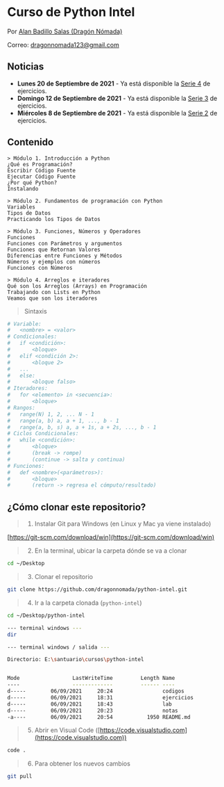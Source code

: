 # Curso de Python Intel

Por [Alan Badillo Salas (Dragón Nómada)](mailto://dragonnomada123@gmail.com)

Correo: [dragonnomada123@gmail.com](mailto://dragonnomada123@gmail.com)

## Noticias

* **Lunes 20 de Septiembre de 2021** - Ya está disponible la [Serie 4](./ejercicios/serie-4.md) de ejercicios.
* **Domingo 12 de Septiembre de 2021** - Ya está disponible la [Serie 3](./ejercicios/serie-3.md) de ejercicios.
* **Miércoles 8 de Septiembre de 2021** - Ya está disponible la [Serie 2](./ejercicios/serie-2.md) de ejercicios.

## Contenido

```text
> Módulo 1. Introducción a Python
¿Qué es Programación?
Escribir Código Fuente
Ejecutar Código Fuente
¿Por qué Python?
Instalando

> Módulo 2. Fundamentos de programación con Python
Variables
Tipos de Datos
Practicando los Tipos de Datos

> Módulo 3. Funciones, Números y Operadores
Funciones
Funciones con Parámetros y argumentos
Funciones que Retornan Valores
Diferencias entre Funciones y Métodos
Números y ejemplos con números
Funciones con Números

> Módulo 4. Arreglos e iteradores
Qué son los Arreglos (Arrays) en Programación
Trabajando con Lists en Python
Veamos que son los iteradores
```

> Sintaxis

```py
# Variable: 
#   <nombre> = <valor>
# Condicionales: 
#   if <condición>: 
#       <bloque>
#   elif <condición 2>:
#       <bloque 2> 
#   ... 
#   else: 
#       <bloque falso>
# Iteradores: 
#   for <elemento> in <secuencia>:
#       <bloque>
# Rangos: 
#   range(N) 1, 2, ... N - 1
#   range(a, b) a, a + 1, ..., b - 1
#   range(a, b, s) a, a + 1s, a + 2s, ..., b - 1
# Ciclos Condicionales: 
#   while <condición>:
#       <bloque> 
#       (break -> rompe)
#       (continue -> salta y continua)
# Funciones:
#   def <nombre>(<parámetros>):
#       <bloque>
#       (return -> regresa el cómputo/resultado)
```

## ¿Cómo clonar este repositorio?

> 1. Instalar Git para Windows (en Linux y Mac ya viene instalado)

[https://git-scm.com/download/win](https://git-scm.com/download/win)

> 2. En la terminal, ubicar la carpeta dónde se va a clonar

```bash
cd ~/Desktop
```

> 3. Clonar el repositorio

```bash
git clone https://github.com/dragonnomada/python-intel.git
```

> 4. Ir a la carpeta clonada (`python-intel`)

```bash
cd ~/Desktop/python-intel

--- terminal windows ---
dir

--- terminal windows / salida ---

Directorio: E:\santuario\cursos\python-intel


Mode                 LastWriteTime         Length Name
----                 -------------         ------ ----
d-----        06/09/2021     20:24                codigos
d-----        06/09/2021     18:31                ejercicios
d-----        06/09/2021     18:43                lab
d-----        06/09/2021     20:23                notas
-a----        06/09/2021     20:54           1950 README.md
```

> 5. Abrir en Visual Code ([https://code.visualstudio.com](https://code.visualstudio.com))

```bash
code .
```

> 6. Para obtener los nuevos cambios

```bash
git pull
```